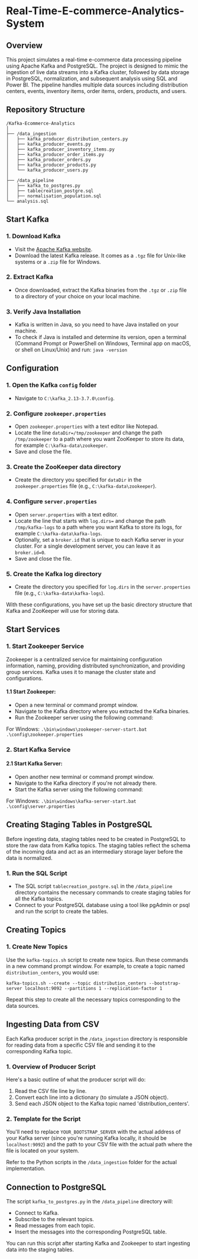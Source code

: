 # Real-Time-E-commerce-Analytics-System

## Overview
This project simulates a real-time e-commerce data processing pipeline using Apache Kafka and PostgreSQL. The project is designed to mimic the ingestion of live data streams into a Kafka cluster, followed by data storage in PostgreSQL, normalization, and subsequent analysis using SQL and Power BI. The pipeline handles multiple data sources including distribution centers, events, inventory items, order items, orders, products, and users.

## Repository Structure

```plaintext
/Kafka-Ecommerce-Analytics
│
├── /data_ingestion
│   ├── kafka_producer_distribution_centers.py
│   ├── kafka_producer_events.py
│   ├── kafka_producer_inventory_items.py
│   ├── kafka_producer_order_items.py
│   ├── kafka_producer_orders.py
│   ├── kafka_producer_products.py
│   └── kafka_producer_users.py
│
├── /data_pipeline
│   ├── kafka_to_postgres.py
│   ├── tablecreation_postgre.sql
│   ├── normalisation_population.sql
└── analysis.sql
```


## Start Kafka
### 1\. Download Kafka

-   Visit the [Apache Kafka website](https://kafka.apache.org/downloads).
-   Download the latest Kafka release. It comes as a `.tgz` file for Unix-like systems or a `.zip` file for Windows.

### 2\. Extract Kafka

-   Once downloaded, extract the Kafka binaries from the `.tgz` or `.zip` file to a directory of your choice on your local machine.

### 3\. Verify Java Installation

-   Kafka is written in Java, so you need to have Java installed on your machine.
-   To check if Java is installed and determine its version, open a terminal (Command Prompt or PowerShell on Windows, Terminal app on macOS, or shell on Linux/Unix) and run:
`java -version`


## Configuration

### 1\. Open the Kafka `config` folder

-   Navigate to `C:\kafka_2.13-3.7.0\config`.

### 2\. Configure `zookeeper.properties`

-   Open `zookeeper.properties` with a text editor like Notepad.
-   Locate the line `dataDir=/tmp/zookeeper` and change the path `/tmp/zookeeper` to a path where you want ZooKeeper to store its data, for example `C:\kafka-data\zookeeper`.
-   Save and close the file.

### 3\. Create the ZooKeeper data directory

-   Create the directory you specified for `dataDir` in the `zookeeper.properties` file (e.g., `C:\kafka-data\zookeeper`).

### 4\. Configure `server.properties`

-   Open `server.properties` with a text editor.
-   Locate the line that starts with `log.dirs=` and change the path `/tmp/kafka-logs` to a path where you want Kafka to store its logs, for example `C:\kafka-data\kafka-logs`.
-   Optionally, set a `broker.id` that is unique to each Kafka server in your cluster. For a single development server, you can leave it as `broker.id=0`.
-   Save and close the file.

### 5\. Create the Kafka log directory

-   Create the directory you specified for `log.dirs` in the `server.properties` file (e.g., `C:\kafka-data\kafka-logs`).

With these configurations, you have set up the basic directory structure that Kafka and ZooKeeper will use for storing data.


## Start Services

### 1\. Start Zookeeper Service

Zookeeper is a centralized service for maintaining configuration information, naming, providing distributed synchronization, and providing group services. Kafka uses it to manage the cluster state and configurations.

#### 1.1 Start Zookeeper:

-   Open a new terminal or command prompt window.
-   Navigate to the Kafka directory where you extracted the Kafka binaries.
-   Run the Zookeeper server using the following command:

For Windows:
`.\bin\windows\zookeeper-server-start.bat .\config\zookeeper.properties`

### 2\. Start Kafka Service

#### 2.1 Start Kafka Server:

-   Open another new terminal or command prompt window.
-   Navigate to the Kafka directory if you're not already there.
-   Start the Kafka server using the following command:

For Windows:
`.\bin\windows\kafka-server-start.bat .\config\server.properties`


## Creating Staging Tables in PostgreSQL

Before ingesting data, staging tables need to be created in PostgreSQL to store the raw data from Kafka topics. The staging tables reflect the schema of the incoming data and act as an intermediary storage layer before the data is normalized.

### 1\. Run the SQL Script

-   The SQL script `tablecreation_postgre.sql` in the `/data_pipeline` directory contains the necessary commands to create staging tables for all the Kafka topics.
-   Connect to your PostgreSQL database using a tool like pgAdmin or psql and run the script to create the tables.


## Creating Topics

### 1\. Create New Topics

Use the `kafka-topics.sh` script to create new topics. Run these commands in a new command prompt window. For example, to create a topic named `distribution_centers`, you would use:

`kafka-topics.sh --create --topic distribution_centers --bootstrap-server localhost:9092 --partitions 1 --replication-factor 1`

Repeat this step to create all the necessary topics corresponding to the data sources.


## Ingesting Data from CSV

Each Kafka producer script in the `/data_ingestion` directory is responsible for reading data from a specific CSV file and sending it to the corresponding Kafka topic.

### 1\. Overview of Producer Script

Here's a basic outline of what the producer script will do:

1.  Read the CSV file line by line.
2.  Convert each line into a dictionary (to simulate a JSON object).
3.  Send each JSON object to the Kafka topic named 'distribution_centers'.

### 2\. Template for the Script

You'll need to replace `YOUR_BOOTSTRAP_SERVER` with the actual address of your Kafka server (since you're running Kafka locally, it should be `localhost:9092`) and the path to your CSV file with the actual path where the file is located on your system.

Refer to the Python scripts in the `/data_ingestion` folder for the actual implementation.


## Connection to PostgreSQL

The script `kafka_to_postgres.py` in the `/data_pipeline` directory will:

-   Connect to Kafka.
-   Subscribe to the relevant topics.
-   Read messages from each topic.
-   Insert the messages into the corresponding PostgreSQL table.

You can run this script after starting Kafka and Zookeeper to start ingesting data into the staging tables.
